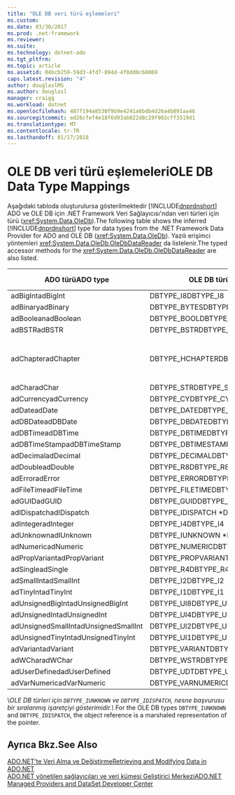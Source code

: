 ```yaml
---
title: "OLE DB veri türü eşlemeleri"
ms.custom: 
ms.date: 03/30/2017
ms.prod: .net-framework
ms.reviewer: 
ms.suite: 
ms.technology: dotnet-ado
ms.tgt_pltfrm: 
ms.topic: article
ms.assetid: 04bcb259-59d3-4fd7-894d-4f0dd0c68069
caps.latest.revision: "4"
author: douglaslMS
ms.author: douglasl
manager: craigg
ms.workload: dotnet
ms.openlocfilehash: 407f194a8530f9b9e4241a6bdb4d26a4b891aa46
ms.sourcegitcommit: ed26cfef4e18f6d93ab822d8c29f902cff3519d1
ms.translationtype: MT
ms.contentlocale: tr-TR
ms.lasthandoff: 01/17/2018
---
```

# <a name="ole-db-data-type-mappings"></a><span data-ttu-id="a425f-102">OLE DB veri türü eşlemeleri</span><span class="sxs-lookup"><span data-stu-id="a425f-102">OLE DB Data Type Mappings</span></span>
<span data-ttu-id="a425f-103">Aşağıdaki tabloda oluşturulursa gösterilmektedir [!INCLUDE[dnprdnshort](../../../../includes/dnprdnshort-md.md)] ADO ve OLE DB için .NET Framework Veri Sağlayıcısı'ndan veri türleri için türü (<xref:System.Data.OleDb>).</span><span class="sxs-lookup"><span data-stu-id="a425f-103">The following table shows the inferred [!INCLUDE[dnprdnshort](../../../../includes/dnprdnshort-md.md)] type for data types from the .NET Framework Data Provider for ADO and OLE DB (<xref:System.Data.OleDb>).</span></span> <span data-ttu-id="a425f-104">Yazılı erişimci yöntemleri <xref:System.Data.OleDb.OleDbDataReader> da listelenir.</span><span class="sxs-lookup"><span data-stu-id="a425f-104">The typed accessor methods for the <xref:System.Data.OleDb.OleDbDataReader> are also listed.</span></span>  
  
|<span data-ttu-id="a425f-105">ADO türü</span><span class="sxs-lookup"><span data-stu-id="a425f-105">ADO type</span></span>|<span data-ttu-id="a425f-106">OLE DB türü</span><span class="sxs-lookup"><span data-stu-id="a425f-106">OLE DB type</span></span>|[!INCLUDE[dnprdnshort](../../../../includes/dnprdnshort-md.md)]<span data-ttu-id="a425f-107">türü</span><span class="sxs-lookup"><span data-stu-id="a425f-107"> type</span></span>|[!INCLUDE[dnprdnshort](../../../../includes/dnprdnshort-md.md)]<span data-ttu-id="a425f-108">yazılı erişimcisi</span><span class="sxs-lookup"><span data-stu-id="a425f-108"> typed accessor</span></span>|  
|--------------|-----------------|----------------------------------------------------------------------|--------------------------------------------------------------------------------|  
|<span data-ttu-id="a425f-109">adBigInt</span><span class="sxs-lookup"><span data-stu-id="a425f-109">adBigInt</span></span>|<span data-ttu-id="a425f-110">DBTYPE_I8</span><span class="sxs-lookup"><span data-stu-id="a425f-110">DBTYPE_I8</span></span>|<span data-ttu-id="a425f-111">Int64</span><span class="sxs-lookup"><span data-stu-id="a425f-111">Int64</span></span>|<span data-ttu-id="a425f-112">GetInt64()</span><span class="sxs-lookup"><span data-stu-id="a425f-112">GetInt64()</span></span>|  
|<span data-ttu-id="a425f-113">adBinary</span><span class="sxs-lookup"><span data-stu-id="a425f-113">adBinary</span></span>|<span data-ttu-id="a425f-114">DBTYPE_BYTES</span><span class="sxs-lookup"><span data-stu-id="a425f-114">DBTYPE_BYTES</span></span>|<span data-ttu-id="a425f-115">Byte]</span><span class="sxs-lookup"><span data-stu-id="a425f-115">Byte[]</span></span>|<span data-ttu-id="a425f-116">GetBytes()</span><span class="sxs-lookup"><span data-stu-id="a425f-116">GetBytes()</span></span>|  
|<span data-ttu-id="a425f-117">adBoolean</span><span class="sxs-lookup"><span data-stu-id="a425f-117">adBoolean</span></span>|<span data-ttu-id="a425f-118">DBTYPE_BOOL</span><span class="sxs-lookup"><span data-stu-id="a425f-118">DBTYPE_BOOL</span></span>|<span data-ttu-id="a425f-119">Boole değeri</span><span class="sxs-lookup"><span data-stu-id="a425f-119">Boolean</span></span>|<span data-ttu-id="a425f-120">GetBoolean()</span><span class="sxs-lookup"><span data-stu-id="a425f-120">GetBoolean()</span></span>|  
|<span data-ttu-id="a425f-121">adBSTR</span><span class="sxs-lookup"><span data-stu-id="a425f-121">adBSTR</span></span>|<span data-ttu-id="a425f-122">DBTYPE_BSTR</span><span class="sxs-lookup"><span data-stu-id="a425f-122">DBTYPE_BSTR</span></span>|<span data-ttu-id="a425f-123">Dize</span><span class="sxs-lookup"><span data-stu-id="a425f-123">String</span></span>|<span data-ttu-id="a425f-124">GetString()</span><span class="sxs-lookup"><span data-stu-id="a425f-124">GetString()</span></span>|  
|<span data-ttu-id="a425f-125">adChapter</span><span class="sxs-lookup"><span data-stu-id="a425f-125">adChapter</span></span>|<span data-ttu-id="a425f-126">DBTYPE_HCHAPTER</span><span class="sxs-lookup"><span data-stu-id="a425f-126">DBTYPE_HCHAPTER</span></span>|<span data-ttu-id="a425f-127">Üzerinden desteklenen `DataReader`.</span><span class="sxs-lookup"><span data-stu-id="a425f-127">Supported through the `DataReader`.</span></span> <span data-ttu-id="a425f-128">Bkz: [DataReader kullanarak veri alma](../../../../docs/framework/data/adonet/retrieving-data-using-a-datareader.md).</span><span class="sxs-lookup"><span data-stu-id="a425f-128">See [Retrieving Data Using a DataReader](../../../../docs/framework/data/adonet/retrieving-data-using-a-datareader.md).</span></span>|<span data-ttu-id="a425f-129">GetValue()</span><span class="sxs-lookup"><span data-stu-id="a425f-129">GetValue()</span></span>|  
|<span data-ttu-id="a425f-130">adChar</span><span class="sxs-lookup"><span data-stu-id="a425f-130">adChar</span></span>|<span data-ttu-id="a425f-131">DBTYPE_STR</span><span class="sxs-lookup"><span data-stu-id="a425f-131">DBTYPE_STR</span></span>|<span data-ttu-id="a425f-132">Dize</span><span class="sxs-lookup"><span data-stu-id="a425f-132">String</span></span>|<span data-ttu-id="a425f-133">GetString()</span><span class="sxs-lookup"><span data-stu-id="a425f-133">GetString()</span></span>|  
|<span data-ttu-id="a425f-134">adCurrency</span><span class="sxs-lookup"><span data-stu-id="a425f-134">adCurrency</span></span>|<span data-ttu-id="a425f-135">DBTYPE_CY</span><span class="sxs-lookup"><span data-stu-id="a425f-135">DBTYPE_CY</span></span>|<span data-ttu-id="a425f-136">Ondalık</span><span class="sxs-lookup"><span data-stu-id="a425f-136">Decimal</span></span>|<span data-ttu-id="a425f-137">GetDecimal()</span><span class="sxs-lookup"><span data-stu-id="a425f-137">GetDecimal()</span></span>|  
|<span data-ttu-id="a425f-138">adDate</span><span class="sxs-lookup"><span data-stu-id="a425f-138">adDate</span></span>|<span data-ttu-id="a425f-139">DBTYPE_DATE</span><span class="sxs-lookup"><span data-stu-id="a425f-139">DBTYPE_DATE</span></span>|<span data-ttu-id="a425f-140">DateTime</span><span class="sxs-lookup"><span data-stu-id="a425f-140">DateTime</span></span>|<span data-ttu-id="a425f-141">GetDateTime()</span><span class="sxs-lookup"><span data-stu-id="a425f-141">GetDateTime()</span></span>|  
|<span data-ttu-id="a425f-142">adDBDate</span><span class="sxs-lookup"><span data-stu-id="a425f-142">adDBDate</span></span>|<span data-ttu-id="a425f-143">DBTYPE_DBDATE</span><span class="sxs-lookup"><span data-stu-id="a425f-143">DBTYPE_DBDATE</span></span>|<span data-ttu-id="a425f-144">DateTime</span><span class="sxs-lookup"><span data-stu-id="a425f-144">DateTime</span></span>|<span data-ttu-id="a425f-145">GetDateTime()</span><span class="sxs-lookup"><span data-stu-id="a425f-145">GetDateTime()</span></span>|  
|<span data-ttu-id="a425f-146">adDBTime</span><span class="sxs-lookup"><span data-stu-id="a425f-146">adDBTime</span></span>|<span data-ttu-id="a425f-147">DBTYPE_DBTIME</span><span class="sxs-lookup"><span data-stu-id="a425f-147">DBTYPE_DBTIME</span></span>|<span data-ttu-id="a425f-148">DateTime</span><span class="sxs-lookup"><span data-stu-id="a425f-148">DateTime</span></span>|<span data-ttu-id="a425f-149">GetDateTime()</span><span class="sxs-lookup"><span data-stu-id="a425f-149">GetDateTime()</span></span>|  
|<span data-ttu-id="a425f-150">adDBTimeStamp</span><span class="sxs-lookup"><span data-stu-id="a425f-150">adDBTimeStamp</span></span>|<span data-ttu-id="a425f-151">DBTYPE_DBTIMESTAMP</span><span class="sxs-lookup"><span data-stu-id="a425f-151">DBTYPE_DBTIMESTAMP</span></span>|<span data-ttu-id="a425f-152">DateTime</span><span class="sxs-lookup"><span data-stu-id="a425f-152">DateTime</span></span>|<span data-ttu-id="a425f-153">GetDateTime()</span><span class="sxs-lookup"><span data-stu-id="a425f-153">GetDateTime()</span></span>|  
|<span data-ttu-id="a425f-154">adDecimal</span><span class="sxs-lookup"><span data-stu-id="a425f-154">adDecimal</span></span>|<span data-ttu-id="a425f-155">DBTYPE_DECIMAL</span><span class="sxs-lookup"><span data-stu-id="a425f-155">DBTYPE_DECIMAL</span></span>|<span data-ttu-id="a425f-156">Ondalık</span><span class="sxs-lookup"><span data-stu-id="a425f-156">Decimal</span></span>|<span data-ttu-id="a425f-157">GetDecimal()</span><span class="sxs-lookup"><span data-stu-id="a425f-157">GetDecimal()</span></span>|  
|<span data-ttu-id="a425f-158">adDouble</span><span class="sxs-lookup"><span data-stu-id="a425f-158">adDouble</span></span>|<span data-ttu-id="a425f-159">DBTYPE_R8</span><span class="sxs-lookup"><span data-stu-id="a425f-159">DBTYPE_R8</span></span>|<span data-ttu-id="a425f-160">Çift</span><span class="sxs-lookup"><span data-stu-id="a425f-160">Double</span></span>|<span data-ttu-id="a425f-161">GetDouble()</span><span class="sxs-lookup"><span data-stu-id="a425f-161">GetDouble()</span></span>|  
|<span data-ttu-id="a425f-162">adError</span><span class="sxs-lookup"><span data-stu-id="a425f-162">adError</span></span>|<span data-ttu-id="a425f-163">DBTYPE_ERROR</span><span class="sxs-lookup"><span data-stu-id="a425f-163">DBTYPE_ERROR</span></span>|<span data-ttu-id="a425f-164">ExternalException</span><span class="sxs-lookup"><span data-stu-id="a425f-164">ExternalException</span></span>|<span data-ttu-id="a425f-165">GetValue()</span><span class="sxs-lookup"><span data-stu-id="a425f-165">GetValue()</span></span>|  
|<span data-ttu-id="a425f-166">adFileTime</span><span class="sxs-lookup"><span data-stu-id="a425f-166">adFileTime</span></span>|<span data-ttu-id="a425f-167">DBTYPE_FILETIME</span><span class="sxs-lookup"><span data-stu-id="a425f-167">DBTYPE_FILETIME</span></span>|<span data-ttu-id="a425f-168">DateTime</span><span class="sxs-lookup"><span data-stu-id="a425f-168">DateTime</span></span>|<span data-ttu-id="a425f-169">GetDateTime()</span><span class="sxs-lookup"><span data-stu-id="a425f-169">GetDateTime()</span></span>|  
|<span data-ttu-id="a425f-170">adGUID</span><span class="sxs-lookup"><span data-stu-id="a425f-170">adGUID</span></span>|<span data-ttu-id="a425f-171">DBTYPE_GUID</span><span class="sxs-lookup"><span data-stu-id="a425f-171">DBTYPE_GUID</span></span>|<span data-ttu-id="a425f-172">Guid</span><span class="sxs-lookup"><span data-stu-id="a425f-172">Guid</span></span>|<span data-ttu-id="a425f-173">GetGuid()</span><span class="sxs-lookup"><span data-stu-id="a425f-173">GetGuid()</span></span>|  
|<span data-ttu-id="a425f-174">adIDispatch</span><span class="sxs-lookup"><span data-stu-id="a425f-174">adIDispatch</span></span>|<span data-ttu-id="a425f-175">DBTYPE_IDISPATCH \*</span><span class="sxs-lookup"><span data-stu-id="a425f-175">DBTYPE_IDISPATCH \*</span></span>|<span data-ttu-id="a425f-176">Nesne</span><span class="sxs-lookup"><span data-stu-id="a425f-176">Object</span></span>|<span data-ttu-id="a425f-177">GetValue()</span><span class="sxs-lookup"><span data-stu-id="a425f-177">GetValue()</span></span>|  
|<span data-ttu-id="a425f-178">adInteger</span><span class="sxs-lookup"><span data-stu-id="a425f-178">adInteger</span></span>|<span data-ttu-id="a425f-179">DBTYPE_I4</span><span class="sxs-lookup"><span data-stu-id="a425f-179">DBTYPE_I4</span></span>|<span data-ttu-id="a425f-180">Int32</span><span class="sxs-lookup"><span data-stu-id="a425f-180">Int32</span></span>|<span data-ttu-id="a425f-181">GetInt32()</span><span class="sxs-lookup"><span data-stu-id="a425f-181">GetInt32()</span></span>|  
|<span data-ttu-id="a425f-182">adUnknown</span><span class="sxs-lookup"><span data-stu-id="a425f-182">adIUnknown</span></span>|<span data-ttu-id="a425f-183">DBTYPE_IUNKNOWN \*</span><span class="sxs-lookup"><span data-stu-id="a425f-183">DBTYPE_IUNKNOWN \*</span></span>|<span data-ttu-id="a425f-184">Nesne</span><span class="sxs-lookup"><span data-stu-id="a425f-184">Object</span></span>|<span data-ttu-id="a425f-185">GetValue()</span><span class="sxs-lookup"><span data-stu-id="a425f-185">GetValue()</span></span>|  
|<span data-ttu-id="a425f-186">adNumeric</span><span class="sxs-lookup"><span data-stu-id="a425f-186">adNumeric</span></span>|<span data-ttu-id="a425f-187">DBTYPE_NUMERIC</span><span class="sxs-lookup"><span data-stu-id="a425f-187">DBTYPE_NUMERIC</span></span>|<span data-ttu-id="a425f-188">Ondalık</span><span class="sxs-lookup"><span data-stu-id="a425f-188">Decimal</span></span>|<span data-ttu-id="a425f-189">GetDecimal()</span><span class="sxs-lookup"><span data-stu-id="a425f-189">GetDecimal()</span></span>|  
|<span data-ttu-id="a425f-190">adPropVariant</span><span class="sxs-lookup"><span data-stu-id="a425f-190">adPropVariant</span></span>|<span data-ttu-id="a425f-191">DBTYPE_PROPVARIANT</span><span class="sxs-lookup"><span data-stu-id="a425f-191">DBTYPE_PROPVARIANT</span></span>|<span data-ttu-id="a425f-192">Nesne</span><span class="sxs-lookup"><span data-stu-id="a425f-192">Object</span></span>|<span data-ttu-id="a425f-193">GetValue()</span><span class="sxs-lookup"><span data-stu-id="a425f-193">GetValue()</span></span>|  
|<span data-ttu-id="a425f-194">adSingle</span><span class="sxs-lookup"><span data-stu-id="a425f-194">adSingle</span></span>|<span data-ttu-id="a425f-195">DBTYPE_R4</span><span class="sxs-lookup"><span data-stu-id="a425f-195">DBTYPE_R4</span></span>|<span data-ttu-id="a425f-196">Tek</span><span class="sxs-lookup"><span data-stu-id="a425f-196">Single</span></span>|<span data-ttu-id="a425f-197">GetFloat()</span><span class="sxs-lookup"><span data-stu-id="a425f-197">GetFloat()</span></span>|  
|<span data-ttu-id="a425f-198">adSmallInt</span><span class="sxs-lookup"><span data-stu-id="a425f-198">adSmallInt</span></span>|<span data-ttu-id="a425f-199">DBTYPE_I2</span><span class="sxs-lookup"><span data-stu-id="a425f-199">DBTYPE_I2</span></span>|<span data-ttu-id="a425f-200">Int16</span><span class="sxs-lookup"><span data-stu-id="a425f-200">Int16</span></span>|<span data-ttu-id="a425f-201">GetInt16()</span><span class="sxs-lookup"><span data-stu-id="a425f-201">GetInt16()</span></span>|  
|<span data-ttu-id="a425f-202">adTinyInt</span><span class="sxs-lookup"><span data-stu-id="a425f-202">adTinyInt</span></span>|<span data-ttu-id="a425f-203">DBTYPE_I1</span><span class="sxs-lookup"><span data-stu-id="a425f-203">DBTYPE_I1</span></span>|<span data-ttu-id="a425f-204">Bayt</span><span class="sxs-lookup"><span data-stu-id="a425f-204">Byte</span></span>|<span data-ttu-id="a425f-205">GetByte()</span><span class="sxs-lookup"><span data-stu-id="a425f-205">GetByte()</span></span>|  
|<span data-ttu-id="a425f-206">adUnsignedBigInt</span><span class="sxs-lookup"><span data-stu-id="a425f-206">adUnsignedBigInt</span></span>|<span data-ttu-id="a425f-207">DBTYPE_UI8</span><span class="sxs-lookup"><span data-stu-id="a425f-207">DBTYPE_UI8</span></span>|<span data-ttu-id="a425f-208">UInt64</span><span class="sxs-lookup"><span data-stu-id="a425f-208">UInt64</span></span>|<span data-ttu-id="a425f-209">GetValue()</span><span class="sxs-lookup"><span data-stu-id="a425f-209">GetValue()</span></span>|  
|<span data-ttu-id="a425f-210">adUnsignedInt</span><span class="sxs-lookup"><span data-stu-id="a425f-210">adUnsignedInt</span></span>|<span data-ttu-id="a425f-211">DBTYPE_UI4</span><span class="sxs-lookup"><span data-stu-id="a425f-211">DBTYPE_UI4</span></span>|<span data-ttu-id="a425f-212">UInt32</span><span class="sxs-lookup"><span data-stu-id="a425f-212">UInt32</span></span>|<span data-ttu-id="a425f-213">GetValue()</span><span class="sxs-lookup"><span data-stu-id="a425f-213">GetValue()</span></span>|  
|<span data-ttu-id="a425f-214">adUnsignedSmallInt</span><span class="sxs-lookup"><span data-stu-id="a425f-214">adUnsignedSmallInt</span></span>|<span data-ttu-id="a425f-215">DBTYPE_UI2</span><span class="sxs-lookup"><span data-stu-id="a425f-215">DBTYPE_UI2</span></span>|<span data-ttu-id="a425f-216">UInt16</span><span class="sxs-lookup"><span data-stu-id="a425f-216">UInt16</span></span>|<span data-ttu-id="a425f-217">GetValue()</span><span class="sxs-lookup"><span data-stu-id="a425f-217">GetValue()</span></span>|  
|<span data-ttu-id="a425f-218">adUnsignedTinyInt</span><span class="sxs-lookup"><span data-stu-id="a425f-218">adUnsignedTinyInt</span></span>|<span data-ttu-id="a425f-219">DBTYPE_UI1</span><span class="sxs-lookup"><span data-stu-id="a425f-219">DBTYPE_UI1</span></span>|<span data-ttu-id="a425f-220">Bayt</span><span class="sxs-lookup"><span data-stu-id="a425f-220">Byte</span></span>|<span data-ttu-id="a425f-221">GetByte()</span><span class="sxs-lookup"><span data-stu-id="a425f-221">GetByte()</span></span>|  
|<span data-ttu-id="a425f-222">adVariant</span><span class="sxs-lookup"><span data-stu-id="a425f-222">adVariant</span></span>|<span data-ttu-id="a425f-223">DBTYPE_VARIANT</span><span class="sxs-lookup"><span data-stu-id="a425f-223">DBTYPE_VARIANT</span></span>|<span data-ttu-id="a425f-224">Nesne</span><span class="sxs-lookup"><span data-stu-id="a425f-224">Object</span></span>|<span data-ttu-id="a425f-225">GetValue()</span><span class="sxs-lookup"><span data-stu-id="a425f-225">GetValue()</span></span>|  
|<span data-ttu-id="a425f-226">adWChar</span><span class="sxs-lookup"><span data-stu-id="a425f-226">adWChar</span></span>|<span data-ttu-id="a425f-227">DBTYPE_WSTR</span><span class="sxs-lookup"><span data-stu-id="a425f-227">DBTYPE_WSTR</span></span>|<span data-ttu-id="a425f-228">Dize</span><span class="sxs-lookup"><span data-stu-id="a425f-228">String</span></span>|<span data-ttu-id="a425f-229">GetString()</span><span class="sxs-lookup"><span data-stu-id="a425f-229">GetString()</span></span>|  
|<span data-ttu-id="a425f-230">adUserDefined</span><span class="sxs-lookup"><span data-stu-id="a425f-230">adUserDefined</span></span>|<span data-ttu-id="a425f-231">DBTYPE_UDT</span><span class="sxs-lookup"><span data-stu-id="a425f-231">DBTYPE_UDT</span></span>|<span data-ttu-id="a425f-232">Desteklenmiyor</span><span class="sxs-lookup"><span data-stu-id="a425f-232">not supported</span></span>||  
|<span data-ttu-id="a425f-233">adVarNumeric</span><span class="sxs-lookup"><span data-stu-id="a425f-233">adVarNumeric</span></span>|<span data-ttu-id="a425f-234">DBTYPE_VARNUMERIC</span><span class="sxs-lookup"><span data-stu-id="a425f-234">DBTYPE_VARNUMERIC</span></span>|<span data-ttu-id="a425f-235">Desteklenmiyor</span><span class="sxs-lookup"><span data-stu-id="a425f-235">not supported</span></span>||  
  
 <span data-ttu-id="a425f-236">\\*OLE DB türleri için `DBTYPE_IUNKNOWN` ve `DBTYPE_IDISPATCH`, nesne başvurusu bir sıralanmış işaretçiyi gösterimidir.</span><span class="sxs-lookup"><span data-stu-id="a425f-236">\\* For the OLE DB types `DBTYPE_IUNKNOWN` and `DBTYPE_IDISPATCH`, the object reference is a marshaled representation of the pointer.</span></span>  
  
## <a name="see-also"></a><span data-ttu-id="a425f-237">Ayrıca Bkz.</span><span class="sxs-lookup"><span data-stu-id="a425f-237">See Also</span></span>  
 [<span data-ttu-id="a425f-238">ADO.NET’te Veri Alma ve Değiştirme</span><span class="sxs-lookup"><span data-stu-id="a425f-238">Retrieving and Modifying Data in ADO.NET</span></span>](../../../../docs/framework/data/adonet/retrieving-and-modifying-data.md)  
 [<span data-ttu-id="a425f-239">ADO.NET yönetilen sağlayıcıları ve veri kümesi Geliştirici Merkezi</span><span class="sxs-lookup"><span data-stu-id="a425f-239">ADO.NET Managed Providers and DataSet Developer Center</span></span>](http://go.microsoft.com/fwlink/?LinkId=217917)
